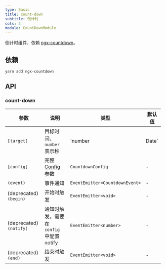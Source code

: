 ```yaml
---
type: Basic
title: count-down
subtitle: 倒计时
cols: 3
module: CountDownModule
---
```


倒计时组件，依赖 [ngx-countdown](https://github.com/cipchk/ngx-countdown)。

## 依赖

```
yarn add ngx-countdown
```

## API

### count-down

| 参数       | 说明                                     | 类型                   | 默认值 |
|------------|----------------------------------------|------------------------|--------|
| `[target]` | 目标时间，`number` 表示秒                 | `number | Date`        | -      |
| `[config]` | 完整 [Config](https://github.com/cipchk/ngx-countdown#countdownconfig) 参数                                 | `CountdownConfig`  | - |
| `(event)`  | 事件通知                               | `EventEmitter<CountdownEvent>`   | -      |
| (deprecated) `(begin)`  | 开始时触发                               | `EventEmitter<void>`   | -      |
| (deprecated) `(notify)` | 通知时触发，需要在 `config` 中配置 notify | `EventEmitter<number>` | -      |
| (deprecated) `(end)`    | 结束时触发                               | `EventEmitter<void>`   | -      |
